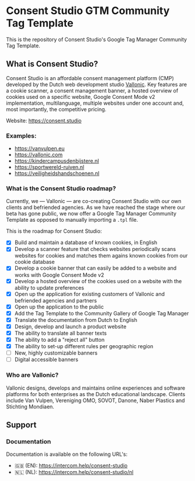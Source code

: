 # Consent Studio GTM Community Tag Template
This is the repository of Consent Studio's Google Tag Manager Community Tag Template.

## What is Consent Studio?
Consent Studio is an affordable consent management platform (CMP) developed by the Dutch web development studio [Vallonic](https://vallonic.com). Key features are a cookie scanner, a consent management banner, a hosted overview of cookies used on a specific website, Google Consent Mode v2 implementation, multilanguage, multiple websites under one account and, most importantly, the competitive pricing.

Website: https://consent.studio

### Examples:
* https://vanvulpen.eu
* https://vallonic.com
* https://kindercampusdenbijstere.nl
* https://sportwereld-ruiven.nl
* https://veiligheidshandschoenen.nl

### What is the Consent Studio roadmap?
Currently, we — Vallonic — are co-creating Consent Studio with our own clients and befriended agencies. As we have reached the stage where our beta has gone public, we now offer a Google Tag Manager Community Template as opposed to manually importing a `.tpl` file.

This is the roadmap for Consent Studio:

- [x] Build and maintain a database of known cookies, in English
- [x] Develop a scanner feature that checks websites periodically scans websites for cookies and matches them agains known cookies from our cookie database
- [x] Develop a cookie banner that can easily be added to a website and works with Google Consent Mode v2
- [x] Develop a hosted overview of the cookies used on a website with the ability to update preferences
- [x] Open up the application for existing customers of Vallonic and befriended agencies and partners
- [x] Open up the application to the public
- [x] Add the Tag Template to the Community Gallery of Google Tag Manager
- [x] Translate the documentation from Dutch to English
- [x] Design, develop and launch a product website
- [x] The ability to translate all banner texts
- [x] The ability to add a "reject all" button
- [x] The ability to set-up different rules per geographic region
- [ ] New, highly customizable banners
- [ ] Digital accessible banners

### Who are Vallonic?
Vallonic designs, develops and maintains online experiences and software platforms for both enterprises as the Dutch educational landscape.
Clients include Van Vulpen, Vereniging OMO, SOVOT, Danone, Naber Plastics and Stichting Mondiaen.

## Support
### Documentation
Documentation is available on the following URL's:
* 🇬🇧 (EN): https://intercom.help/consent-studio
* 🇳🇱 (NL): https://intercom.help/consent-studio/nl
